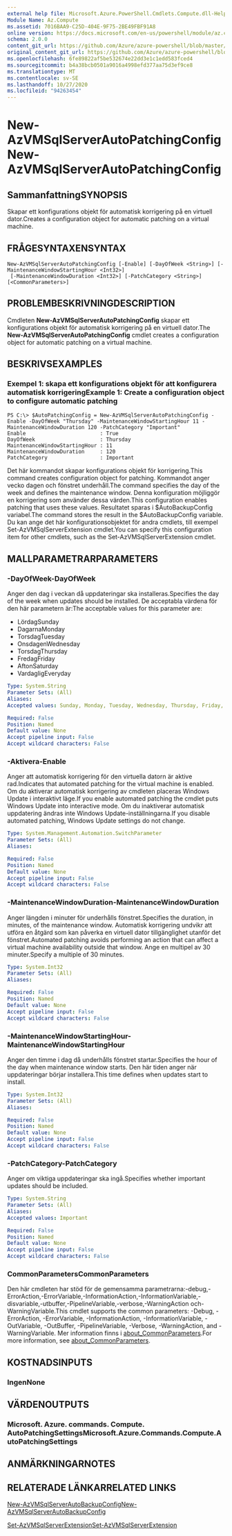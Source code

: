 ```yaml
---
external help file: Microsoft.Azure.PowerShell.Cmdlets.Compute.dll-Help.xml
Module Name: Az.Compute
ms.assetid: 7016BAA9-C25D-404E-9F75-2BE49FBF91A8
online version: https://docs.microsoft.com/en-us/powershell/module/az.compute/new-azvmsqlserverautopatchingconfig
schema: 2.0.0
content_git_url: https://github.com/Azure/azure-powershell/blob/master/src/Compute/Compute/help/New-AzVMSqlServerAutoPatchingConfig.md
original_content_git_url: https://github.com/Azure/azure-powershell/blob/master/src/Compute/Compute/help/New-AzVMSqlServerAutoPatchingConfig.md
ms.openlocfilehash: 6fe89822af5be532674e22dd3e1c1edd583fced4
ms.sourcegitcommit: b4a38bcb0501a9016a4998efd377aa75d3ef9ce8
ms.translationtype: MT
ms.contentlocale: sv-SE
ms.lasthandoff: 10/27/2020
ms.locfileid: "94263454"
---
```

# <span data-ttu-id="c1c94-101">New-AzVMSqlServerAutoPatchingConfig</span><span class="sxs-lookup"><span data-stu-id="c1c94-101">New-AzVMSqlServerAutoPatchingConfig</span></span>

## <span data-ttu-id="c1c94-102">Sammanfattning</span><span class="sxs-lookup"><span data-stu-id="c1c94-102">SYNOPSIS</span></span>
<span data-ttu-id="c1c94-103">Skapar ett konfigurations objekt för automatisk korrigering på en virtuell dator.</span><span class="sxs-lookup"><span data-stu-id="c1c94-103">Creates a configuration object for automatic patching on a virtual machine.</span></span>

## <span data-ttu-id="c1c94-104">FRÅGESYNTAXEN</span><span class="sxs-lookup"><span data-stu-id="c1c94-104">SYNTAX</span></span>

```
New-AzVMSqlServerAutoPatchingConfig [-Enable] [-DayOfWeek <String>] [-MaintenanceWindowStartingHour <Int32>]
 [-MaintenanceWindowDuration <Int32>] [-PatchCategory <String>] [<CommonParameters>]
```

## <span data-ttu-id="c1c94-105">PROBLEMBESKRIVNING</span><span class="sxs-lookup"><span data-stu-id="c1c94-105">DESCRIPTION</span></span>
<span data-ttu-id="c1c94-106">Cmdleten **New-AzVMSqlServerAutoPatchingConfig** skapar ett konfigurations objekt för automatisk korrigering på en virtuell dator.</span><span class="sxs-lookup"><span data-stu-id="c1c94-106">The **New-AzVMSqlServerAutoPatchingConfig** cmdlet creates a configuration object for automatic patching on a virtual machine.</span></span>

## <span data-ttu-id="c1c94-107">BESKRIVS</span><span class="sxs-lookup"><span data-stu-id="c1c94-107">EXAMPLES</span></span>

### <span data-ttu-id="c1c94-108">Exempel 1: skapa ett konfigurations objekt för att konfigurera automatisk korrigering</span><span class="sxs-lookup"><span data-stu-id="c1c94-108">Example 1: Create a configuration object to configure automatic patching</span></span>
```
PS C:\> $AutoPatchingConfig = New-AzVMSqlServerAutoPatchingConfig -Enable -DayOfWeek "Thursday" -MaintenanceWindowStartingHour 11 -MaintenanceWindowDuration 120 -PatchCategory "Important"
Enable                        : True
DayOfWeek                     : Thursday
MaintenanceWindowStartingHour : 11
MaintenanceWindowDuration     : 120
PatchCategory                 : Important
```

<span data-ttu-id="c1c94-109">Det här kommandot skapar konfigurations objekt för korrigering.</span><span class="sxs-lookup"><span data-stu-id="c1c94-109">This command creates configuration object for patching.</span></span>
<span data-ttu-id="c1c94-110">Kommandot anger vecko dagen och fönstret underhåll.</span><span class="sxs-lookup"><span data-stu-id="c1c94-110">The command specifies the day of the week and defines the maintenance window.</span></span>
<span data-ttu-id="c1c94-111">Denna konfiguration möjliggör en korrigering som använder dessa värden.</span><span class="sxs-lookup"><span data-stu-id="c1c94-111">This configuration enables patching that uses these values.</span></span>
<span data-ttu-id="c1c94-112">Resultatet sparas i $AutoBackupConfig variabel.</span><span class="sxs-lookup"><span data-stu-id="c1c94-112">The command stores the result in the $AutoBackupConfig variable.</span></span>
<span data-ttu-id="c1c94-113">Du kan ange det här konfigurationsobjektet för andra cmdlets, till exempel Set-AzVMSqlServerExtension cmdlet.</span><span class="sxs-lookup"><span data-stu-id="c1c94-113">You can specify this configuration item for other cmdlets, such as the Set-AzVMSqlServerExtension cmdlet.</span></span>

## <span data-ttu-id="c1c94-114">MALLPARAMETRAR</span><span class="sxs-lookup"><span data-stu-id="c1c94-114">PARAMETERS</span></span>

### <span data-ttu-id="c1c94-115">-DayOfWeek</span><span class="sxs-lookup"><span data-stu-id="c1c94-115">-DayOfWeek</span></span>
<span data-ttu-id="c1c94-116">Anger den dag i veckan då uppdateringar ska installeras.</span><span class="sxs-lookup"><span data-stu-id="c1c94-116">Specifies the day of the week when updates should be installed.</span></span>
<span data-ttu-id="c1c94-117">De acceptabla värdena för den här parametern är:</span><span class="sxs-lookup"><span data-stu-id="c1c94-117">The acceptable values for this parameter are:</span></span>
- <span data-ttu-id="c1c94-118">Lördag</span><span class="sxs-lookup"><span data-stu-id="c1c94-118">Sunday</span></span>
- <span data-ttu-id="c1c94-119">Dagarna</span><span class="sxs-lookup"><span data-stu-id="c1c94-119">Monday</span></span>
- <span data-ttu-id="c1c94-120">Torsdag</span><span class="sxs-lookup"><span data-stu-id="c1c94-120">Tuesday</span></span>
- <span data-ttu-id="c1c94-121">Onsdagen</span><span class="sxs-lookup"><span data-stu-id="c1c94-121">Wednesday</span></span>
- <span data-ttu-id="c1c94-122">Torsdag</span><span class="sxs-lookup"><span data-stu-id="c1c94-122">Thursday</span></span>
- <span data-ttu-id="c1c94-123">Fredag</span><span class="sxs-lookup"><span data-stu-id="c1c94-123">Friday</span></span>
- <span data-ttu-id="c1c94-124">Afton</span><span class="sxs-lookup"><span data-stu-id="c1c94-124">Saturday</span></span>
- <span data-ttu-id="c1c94-125">Vardaglig</span><span class="sxs-lookup"><span data-stu-id="c1c94-125">Everyday</span></span>

```yaml
Type: System.String
Parameter Sets: (All)
Aliases:
Accepted values: Sunday, Monday, Tuesday, Wednesday, Thursday, Friday, Saturday, Everyday

Required: False
Position: Named
Default value: None
Accept pipeline input: False
Accept wildcard characters: False
```

### <span data-ttu-id="c1c94-126">-Aktivera</span><span class="sxs-lookup"><span data-stu-id="c1c94-126">-Enable</span></span>
<span data-ttu-id="c1c94-127">Anger att automatisk korrigering för den virtuella datorn är aktive rad.</span><span class="sxs-lookup"><span data-stu-id="c1c94-127">Indicates that automated patching for the virtual machine is enabled.</span></span>
<span data-ttu-id="c1c94-128">Om du aktiverar automatisk korrigering av cmdleten placeras Windows Update i interaktivt läge.</span><span class="sxs-lookup"><span data-stu-id="c1c94-128">If you enable automated patching the cmdlet puts Windows Update into interactive mode.</span></span>
<span data-ttu-id="c1c94-129">Om du inaktiverar automatisk uppdatering ändras inte Windows Update-inställningarna.</span><span class="sxs-lookup"><span data-stu-id="c1c94-129">If you disable automated patching, Windows Update settings do not change.</span></span>

```yaml
Type: System.Management.Automation.SwitchParameter
Parameter Sets: (All)
Aliases:

Required: False
Position: Named
Default value: None
Accept pipeline input: False
Accept wildcard characters: False
```

### <span data-ttu-id="c1c94-130">-MaintenanceWindowDuration</span><span class="sxs-lookup"><span data-stu-id="c1c94-130">-MaintenanceWindowDuration</span></span>
<span data-ttu-id="c1c94-131">Anger längden i minuter för underhålls fönstret.</span><span class="sxs-lookup"><span data-stu-id="c1c94-131">Specifies the duration, in minutes, of the maintenance window.</span></span>
<span data-ttu-id="c1c94-132">Automatisk korrigering undvikr att utföra en åtgärd som kan påverka en virtuell dator tillgänglighet utanför det fönstret.</span><span class="sxs-lookup"><span data-stu-id="c1c94-132">Automated patching avoids performing an action that can affect a virtual machine availability outside that window.</span></span>
<span data-ttu-id="c1c94-133">Ange en multipel av 30 minuter.</span><span class="sxs-lookup"><span data-stu-id="c1c94-133">Specify a multiple of 30 minutes.</span></span>

```yaml
Type: System.Int32
Parameter Sets: (All)
Aliases:

Required: False
Position: Named
Default value: None
Accept pipeline input: False
Accept wildcard characters: False
```

### <span data-ttu-id="c1c94-134">-MaintenanceWindowStartingHour</span><span class="sxs-lookup"><span data-stu-id="c1c94-134">-MaintenanceWindowStartingHour</span></span>
<span data-ttu-id="c1c94-135">Anger den timme i dag då underhålls fönstret startar.</span><span class="sxs-lookup"><span data-stu-id="c1c94-135">Specifies the hour of the day when maintenance window starts.</span></span>
<span data-ttu-id="c1c94-136">Den här tiden anger när uppdateringar börjar installera.</span><span class="sxs-lookup"><span data-stu-id="c1c94-136">This time defines when updates start to install.</span></span>

```yaml
Type: System.Int32
Parameter Sets: (All)
Aliases:

Required: False
Position: Named
Default value: None
Accept pipeline input: False
Accept wildcard characters: False
```

### <span data-ttu-id="c1c94-137">-PatchCategory</span><span class="sxs-lookup"><span data-stu-id="c1c94-137">-PatchCategory</span></span>
<span data-ttu-id="c1c94-138">Anger om viktiga uppdateringar ska ingå.</span><span class="sxs-lookup"><span data-stu-id="c1c94-138">Specifies whether important updates should be included.</span></span>

```yaml
Type: System.String
Parameter Sets: (All)
Aliases:
Accepted values: Important

Required: False
Position: Named
Default value: None
Accept pipeline input: False
Accept wildcard characters: False
```

### <span data-ttu-id="c1c94-139">CommonParameters</span><span class="sxs-lookup"><span data-stu-id="c1c94-139">CommonParameters</span></span>
<span data-ttu-id="c1c94-140">Den här cmdleten har stöd för de gemensamma parametrarna:-debug,-ErrorAction,-ErrorVariable,-InformationAction,-InformationVariable,-disvariable,-utbuffer,-PipelineVariable,-verbose,-WarningAction och-WarningVariable.</span><span class="sxs-lookup"><span data-stu-id="c1c94-140">This cmdlet supports the common parameters: -Debug, -ErrorAction, -ErrorVariable, -InformationAction, -InformationVariable, -OutVariable, -OutBuffer, -PipelineVariable, -Verbose, -WarningAction, and -WarningVariable.</span></span> <span data-ttu-id="c1c94-141">Mer information finns i [about_CommonParameters](http://go.microsoft.com/fwlink/?LinkID=113216).</span><span class="sxs-lookup"><span data-stu-id="c1c94-141">For more information, see [about_CommonParameters](http://go.microsoft.com/fwlink/?LinkID=113216).</span></span>

## <span data-ttu-id="c1c94-142">KOSTNADS</span><span class="sxs-lookup"><span data-stu-id="c1c94-142">INPUTS</span></span>

### <span data-ttu-id="c1c94-143">Ingen</span><span class="sxs-lookup"><span data-stu-id="c1c94-143">None</span></span>

## <span data-ttu-id="c1c94-144">VÄRDEN</span><span class="sxs-lookup"><span data-stu-id="c1c94-144">OUTPUTS</span></span>

### <span data-ttu-id="c1c94-145">Microsoft. Azure. commands. Compute. AutoPatchingSettings</span><span class="sxs-lookup"><span data-stu-id="c1c94-145">Microsoft.Azure.Commands.Compute.AutoPatchingSettings</span></span>

## <span data-ttu-id="c1c94-146">ANMÄRKNINGAR</span><span class="sxs-lookup"><span data-stu-id="c1c94-146">NOTES</span></span>

## <span data-ttu-id="c1c94-147">RELATERADE LÄNKAR</span><span class="sxs-lookup"><span data-stu-id="c1c94-147">RELATED LINKS</span></span>

[<span data-ttu-id="c1c94-148">New-AzVMSqlServerAutoBackupConfig</span><span class="sxs-lookup"><span data-stu-id="c1c94-148">New-AzVMSqlServerAutoBackupConfig</span></span>](./New-AzVMSqlServerAutoBackupConfig.md)

[<span data-ttu-id="c1c94-149">Set-AzVMSqlServerExtension</span><span class="sxs-lookup"><span data-stu-id="c1c94-149">Set-AzVMSqlServerExtension</span></span>](./Set-AzVMSqlServerExtension.md)


